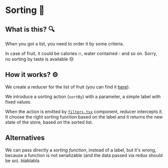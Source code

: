# Sorting 🔁

## What is this? 🔍

When you got a list, you need to order it by some criteria.

In case of fruit, it could be calories 🔥, water contained 💧 and so on. Sorry, no sorting by taste is available 😞

## How it works? ⚙️

We create a reducer for the list of fruit (you can find it [here](src/reducer/listReducer.ts)).

We introduce a sorting action (`sortBy`) with a parameter, a simple label with fixed values.

When the action is emitted by [`filters.tsx`](src/components/Filters/Filters.tsx) component, reducer intercepts it. It choose the right sorting function based on the label and it returns the new state of the store, based on the sorted list.

## Alternatives

We can pass directly a _sorting function_, instead of a label, but it's wrong, because a function is not serializable (and the data passed via redux should be so).
blablabla
